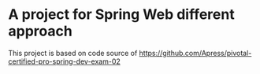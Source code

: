 # A project for Spring Web different approach
This project is based on code source of https://github.com/Apress/pivotal-certified-pro-spring-dev-exam-02
